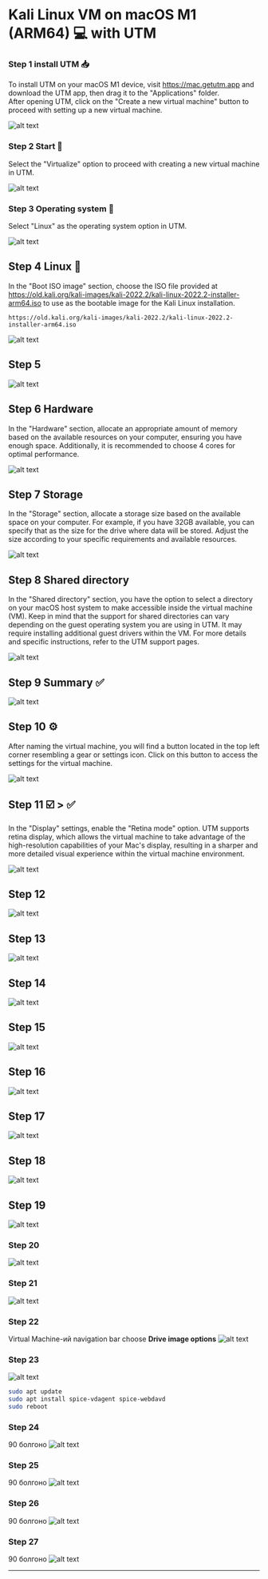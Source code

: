 # Kali Linux VM on macOS M1 (ARM64) :computer: with UTM

### Step 1 install UTM :inbox_tray:

To install UTM on your macOS M1 device, visit https://mac.getutm.app and download the UTM app, then drag it to the "Applications" folder.\
After opening UTM, click on the "Create a new virtual machine" button to proceed with setting up a new virtual machine.

![alt text](https://github.com/Munkhbadral1/Kali_Linux_arm64/blob/main/img/Screenshot%202023-06-08%20at%2020.24.53.png "UTM")


### Step 2 Start :rabbit:

Select the "Virtualize" option to proceed with creating a new virtual machine in UTM.

![alt text](https://github.com/Munkhbadral1/Kali_Linux_arm64/blob/main/img/Screenshot%202023-06-08%20at%2020.27.12.png "Virtualize")


### Step 3 Operating system :penguin:

Select "Linux" as the operating system option in UTM.

![alt text](https://github.com/Munkhbadral1/Kali_Linux_arm64/blob/main/img/Screenshot%202023-06-08%20at%2020.28.14.png "Linux")


## Step 4 Linux :file_folder:

In the "Boot ISO image" section, choose the ISO file provided at https://old.kali.org/kali-images/kali-2022.2/kali-linux-2022.2-installer-arm64.iso to use as the bootable image for the Kali Linux installation.

    https://old.kali.org/kali-images/kali-2022.2/kali-linux-2022.2-installer-arm64.iso

![alt text](https://github.com/Munkhbadral1/Kali_Linux_arm64/blob/main/img/Screenshot%202023-06-08%20at%2020.29.18.png "Boot ISO Image")


## Step 5
![alt text](https://github.com/Munkhbadral1/Kali_Linux_arm64/blob/main/img/Screenshot%202023-06-08%20at%2020.31.59.png "")

## Step 6 Hardware

In the "Hardware" section, allocate an appropriate amount of memory based on the available resources on your computer, ensuring you have enough space. Additionally, it is recommended to choose 4 cores for optimal performance.

![alt text](https://github.com/Munkhbadral1/Kali_Linux_arm64/blob/main/img/Screenshot%202023-06-08%20at%2020.33.02.png "Hardware")

## Step 7 Storage

In the "Storage" section, allocate a storage size based on the available space on your computer. For example, if you have 32GB available, you can specify that as the size for the drive where data will be stored. Adjust the size according to your specific requirements and available resources.

![alt text](https://github.com/Munkhbadral1/Kali_Linux_arm64/blob/main/img/Screenshot%202023-06-08%20at%2020.35.36.png "Storage")

## Step 8 Shared directory

In the "Shared directory" section, you have the option to select a directory on your macOS host system to make accessible inside the virtual machine (VM). Keep in mind that the support for shared directories can vary depending on the guest operating system you are using in UTM. It may require installing additional guest drivers within the VM. For more details and specific instructions, refer to the UTM support pages.

![alt text](https://github.com/Munkhbadral1/Kali_Linux_arm64/blob/main/img/Screenshot%202023-06-08%20at%2020.37.02.png "Shared Directory")

## Step 9 Summary :white_check_mark:

![alt text](https://github.com/Munkhbadral1/Kali_Linux_arm64/blob/main/img/Screenshot%202023-06-08%20at%2020.39.39.png "Summary")

## Step 10 :gear:

After naming the virtual machine, you will find a button located in the top left corner resembling a gear or settings icon. Click on this button to access the settings for the virtual machine.

![alt text](https://github.com/Munkhbadral1/Kali_Linux_arm64/blob/main/img/Screenshot%202023-06-08%20at%2020.40.35.png "settings")

## Step 11 :ballot_box_with_check: > :white_check_mark:

In the "Display" settings, enable the "Retina mode" option. UTM supports retina display, which allows the virtual machine to take advantage of the high-resolution capabilities of your Mac's display, resulting in a sharper and more detailed visual experience within the virtual machine environment.

![alt text](https://github.com/Munkhbadral1/Kali_Linux_arm64/blob/main/img/Screenshot%202023-06-08%20at%2020.42.43.png "Retina Mode")

## Step 12
![alt text](https://github.com/Munkhbadral1/Kali_Linux_arm64/blob/main/img/Screenshot%202023-06-08%20at%2020.44.25.png "Install")

## Step 13
![alt text](https://github.com/Munkhbadral1/Kali_Linux_arm64/blob/main/img/Screenshot%202023-06-08%20at%2020.45.23.png "")

## Step 14
![alt text](https://github.com/Munkhbadral1/Kali_Linux_arm64/blob/main/img/Screenshot%202023-06-08%20at%2020.45.55.png "")

## Step 15
![alt text](https://github.com/Munkhbadral1/Kali_Linux_arm64/blob/main/img/Screenshot%202023-06-08%20at%2020.46.22.png "")

## Step 16
![alt text](https://github.com/Munkhbadral1/Kali_Linux_arm64/blob/main/img/Screenshot%202023-06-08%20at%2020.48.52.png "")

## Step 17
![alt text](https://github.com/Munkhbadral1/Kali_Linux_arm64/blob/main/img/Screenshot%202023-06-08%20at%2020.49.37.png "")

## Step 18
![alt text](https://github.com/Munkhbadral1/Kali_Linux_arm64/blob/main/img/Screenshot%202023-06-08%20at%2020.50.36.png "")

## Step 19
![alt text](https://github.com/Munkhbadral1/Kali_Linux_arm64/blob/main/img/Screenshot%202023-06-08%20at%2020.52.01.png "")

### Step 20
![alt text](https://github.com/Munkhbadral1/Kali_Linux_arm64/blob/main/img/Screenshot%202023-06-08%20at%2020.53.00.png "")

### Step 21
![alt text](https://github.com/Munkhbadral1/Kali_Linux_arm64/blob/main/img/Screenshot%202023-06-08%20at%2020.55.12.png "")

### Step 22
Virtual Machine-ий navigation bar choose **Drive image options**
![alt text](https://github.com/Munkhbadral1/Kali_Linux_arm64/blob/main/img/Screenshot%202023-06-08%20at%2021.19.47.png "")

### Step 23
![alt text](https://github.com/Munkhbadral1/Kali_Linux_arm64/blob/main/img/Screenshot%202023-06-08%20at%2021.22.12.png "")
```bash
sudo apt update
sudo apt install spice-vdagent spice-webdavd
sudo reboot
```

### Step 24
90 болгоно
![alt text](https://github.com/Munkhbadral1/Kali_Linux_arm64/blob/main/img/Screenshot%202023-06-08%20at%2021.30.23.png "")

### Step 25
90 болгоно
![alt text](https://github.com/Munkhbadral1/Kali_Linux_arm64/blob/main/img/Screenshot%202023-06-08%20at%2021.32.36.png "")

### Step 26
90 болгоно
![alt text](https://github.com/Munkhbadral1/Kali_Linux_arm64/blob/main/img/Screenshot%202023-06-08%20at%2021.33.34.png "")

### Step 27
90 болгоно
![alt text](https://github.com/Munkhbadral1/Kali_Linux_arm64/blob/main/img/Screenshot%202023-06-08%20at%2021.34.20.png "")

---
